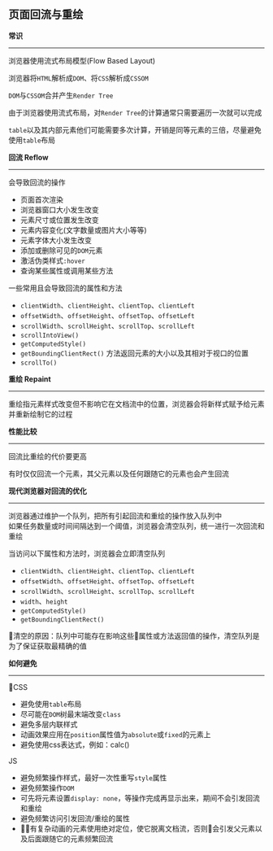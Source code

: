 ## 页面回流与重绘

**常识**

---

浏览器使用流式布局模型(Flow Based Layout)

浏览器将`HTML`解析成`DOM`、将`CSS`解析成`CSSOM`

`DOM`与`CSSOM`合并产生`Render Tree`

由于浏览器使用流式布局，对`Render Tree`的计算通常只需要遍历一次就可以完成

`table`以及其内部元素他们可能需要多次计算，开销是同等元素的三倍，尽量避免使用`table`布局

**回流 Reflow**

---

会导致回流的操作

- 页面首次渲染
- 浏览器窗口大小发生改变
- 元素尺寸或位置发生改变
- 元素内容变化(文字数量或图片大小等等)
- 元素字体大小发生改变
- 添加或删除可见的`DOM`元素
- 激活伪类样式`:hover`
- 查询某些属性或调用某些方法

一些常用且会导致回流的属性和方法

- `clientWidth`、`clientHeight`、`clientTop`、`clientLeft`
- `offsetWidth`、`offsetHeight`、`offsetTop`、`offsetLeft`
- `scrollWidth`、`scrollHeight`、`scrollTop`、`scrollLeft`
- `scrollIntoView()`
- `getComputedStyle()`
- `getBoundingClientRect()` 方法返回元素的大小以及其相对于视口的位置
- `scrollTo()`

**重绘 Repaint**

---

重绘指元素样式改变但不影响它在文档流中的位置，浏览器会将新样式赋予给元素并重新绘制它的过程

**性能比较**

---

回流比重绘的代价要更高

有时仅仅回流一个元素，其父元素以及任何跟随它的元素也会产生回流

**现代浏览器对回流的优化**

---

浏览器通过维护一个队列，把所有引起回流和重绘的操作放入队列中  
如果任务数量或时间间隔达到一个阈值，浏览器会清空队列，统一进行一次回流和重绘

当访问以下属性和方法时，浏览器会立即清空队列

- `clientWidth`、`clientHeight`、`clientTop`、`clientLeft`
- `offsetWidth`、`offsetHeight`、`offsetTop`、`offsetLeft`
- `scrollWidth`、`scrollHeight`、`scrollTop`、`scrollLeft`
- `width`、`height`
- `getComputedStyle()`
- `getBoundingClientRect()`

清空的原因：队列中可能存在影响这些属性或方法返回值的操作，清空队列是为了保证获取最精确的值

**如何避免**

---

CSS

- 避免使用`table`布局
- 尽可能在`DOM`树最末端改变`class`
- 避免多层内联样式
- 动画效果应用在`position`属性值为`absolute`或`fixed`的元素上
- 避免使用css表达式，例如：calc()

JS

- 避免频繁操作样式，最好一次性重写`style`属性
- 避免频繁操作`DOM`
- 可先将元素设置`display: none`，等操作完成再显示出来，期间不会引发回流和重绘
- 避免频繁访问引发回流/重绘的属性
- 有复杂动画的元素使用绝对定位，使它脱离文档流，否则会引发父元素以及后面跟随它的元素频繁回流
